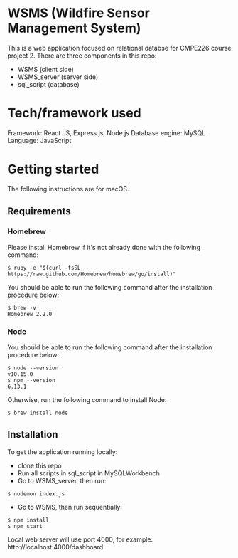 # WSMS (Wildfire Sensor Management System)
This is a web application focused on relational databse for CMPE226 course project 2.
There are three components in this repo:
- WSMS (client side)
- WSMS_server (server side)
- sql_script (database)

# Tech/framework used
Framework: React JS, Express.js, Node.js
Database engine: MySQL
Language: JavaScript

# Getting started
The following instructions are for macOS.

## Requirements
### Homebrew
Please install Homebrew if it's not already done with the following command:
```
$ ruby -e "$(curl -fsSL https://raw.github.com/Homebrew/homebrew/go/install)"
```
You should be able to run the following command after the installation procedure below:
```
$ brew -v
Homebrew 2.2.0
```
### Node
You should be able to run the following command after the installation procedure below:
```
$ node --version
v10.15.0
$ npm --version
6.13.1
```
Otherwise, run the following command to install Node:
```
$ brew install node
```

## Installation
To get the application running locally:
- clone this repo
- Run all scripts in sql_script in MySQLWorkbench
- Go to WSMS_server, then run:
```
$ nodemon index.js
```
- Go to WSMS, then run sequentially:
```
$ npm install
$ npm start
```
Local web server will use port 4000, for example:
http://localhost:4000/dashboard
